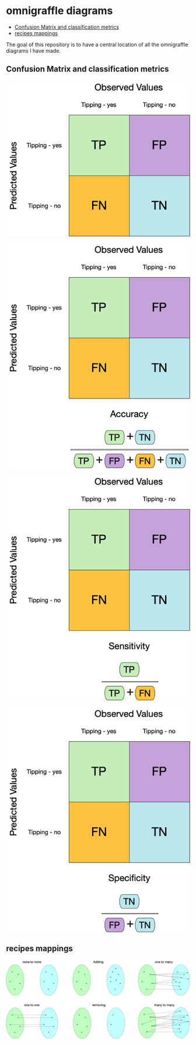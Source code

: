 # omnigraffle diagrams

-   [Confusion Matrix and classification
    metrics](#confusion-matrix-and-classification-metrics)
-   [recipes mappings](#recipes-mappings)

<!-- badges: start -->
<!-- badges: end -->

The goal of this repository is to have a central location of all the
omnigraffle diagrams I have made.

## Confusion Matrix and classification metrics

![](diagrams/diagrams-confusion-matrix/confusion-matrix.png)

![](diagrams/diagrams-confusion-matrix/confusion-matrix-accuracy.png)

![](diagrams/diagrams-confusion-matrix/confusion-matrix-sensitivity.png)

![](diagrams/diagrams-confusion-matrix/confusion-matrix-specificity.png)

## recipes mappings

![](diagrams/recipes-mappings/mappings.png)
